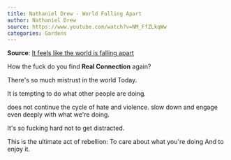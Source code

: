 ```yaml
---
title: Nathaniel Drew - World Falling Apart
author: Nathaniel Drew
source: https://www.youtube.com/watch?v=NM_FfZLkqWw
categories: Gardens
---
```

**Source**: [It feels like the world is falling apart](https://www.youtube.com/watch?v=NM_FfZLkqWw)

How the fuck do you find **Real Connection** again?

There's so much mistrust in the world Today.

It is tempting to do what other people are doing.

does not continue the cycle of hate and violence.
slow down and engage even deeply with what we're doing.

It's so fucking hard not to get distracted.

This is the ultimate act of rebellion:
	To care about what you're doing 
	And to enjoy it.
	
